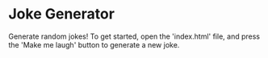 # Joke Generator

Generate random jokes! To get started, open the 'index.html' file, and press the 'Make me laugh' button to generate a new joke.

